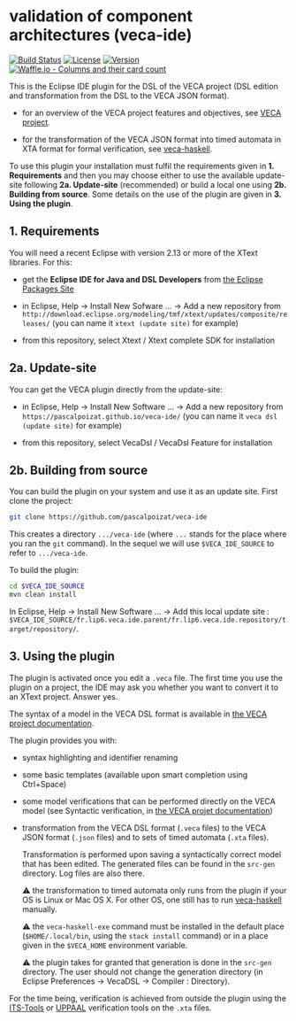 # validation of component architectures (veca-ide)

[![Build Status](https://img.shields.io/travis/pascalpoizat/veca-ide/master.svg?style=flat-square)](https://travis-ci.org/pascalpoizat/veca-ide)
[![License](https://img.shields.io/github/license/pascalpoizat/veca-ide.svg?style=flat-square)](LICENSE)
[![Version](https://img.shields.io/github/tag/pascalpoizat/veca-ide.svg?style=flat-square&label=version)](pom.xml)<br/>
[![Waffle.io - Columns and their card count](https://badge.waffle.io/pascalpoizat/veca-ide.svg?columns=all)](https://waffle.io/pascalpoizat/veca-ide)
<!--[![Code Coverage](https://img.shields.io/coveralls/pascalpoizat/veca-ide/master.svg?style=flat-square)](https://coveralls.io/github/pascalpoizat/veca-ide)-->

This is the Eclipse IDE plugin for the DSL of the VECA project (DSL edition and transformation from the DSL to the VECA JSON format). 

- for an overview of the VECA project features and objectives, see [VECA project](https://pascalpoizat.github.io/veca-web).

- for the transformation of the VECA JSON format into timed automata in XTA format for formal verification, see [veca-haskell](https://github.com/pascalpoizat/veca-haskell).

To use this plugin your installation must fulfil the requirements given in **1. Requirements** and then you may choose either to use the available update-site following **2a. Update-site** (recommended) or build a local one using **2b. Building from source**. Some details on the use of the plugin are given in **3. Using the plugin**.

## 1. Requirements

You will need a recent Eclipse with version 2.13 or more of the XText libraries.
For this:

- get the **Eclipse IDE for Java and DSL Developers** from [the Eclipse Packages Site](https://www.eclipse.org/downloads/eclipse-packages/)

- in Eclipse, Help -> Install New Sofware ... -> Add a new repository from `http://download.eclipse.org/modeling/tmf/xtext/updates/composite/releases/` (you can name it `xtext (update site)` for example)

- from this repository, select Xtext / Xtext complete SDK for installation

## 2a. Update-site

You can get the VECA plugin directly from the update-site:

- in Eclipse, Help -> Install New Software ... -> Add a new repository from `https://pascalpoizat.github.io/veca-ide/` (you can name it `veca dsl (update site)` for example)

- from this repository, select VecaDsl / VecaDsl Feature for installation

## 2b. Building from source

You can build the plugin on your system and use it as an update site.
First clone the project:

```sh
git clone https://github.com/pascalpoizat/veca-ide
```

This creates a directory `.../veca-ide` (where `...` stands for the place where you ran the `git` command). In the sequel we will use `$VECA_IDE_SOURCE` to refer to `.../veca-ide`.

To build the plugin:

```sh
cd $VECA_IDE_SOURCE
mvn clean install
```

In Eclipse, Help -> Install New Software ... -> Add this local update site : `$VECA_IDE_SOURCE/fr.lip6.veca.ide.parent/fr.lip6.veca.ide.repository/target/repository/`.

## 3. Using the plugin

The plugin is activated once you edit a `.veca` file. The first time you use the plugin on a project, the IDE may ask you whether you want to convert it to an XText project. Answer yes.

The syntax of a model in the VECA DSL format is available in [the VECA project documentation](https://pascalpoizat.github.io/veca-web/documentation.html).

The plugin provides you with:

- syntax highlighting and identifier renaming

- some basic templates (available upon smart completion using Ctrl+Space)

- some model verifications that can be performed directly on the VECA model (see Syntactic verification, in [the VECA projet documentation](https://pascalpoizat.github.io/veca-web/documentation.html))

- transformation from the VECA DSL format (`.veca` files) to the VECA JSON format (`.json` files) and to sets of timed automata (`.xta` files). 

	Transformation is performed upon saving a syntactically correct model that has been edited.
	The generated files can be found in the `src-gen` directory. Log files are also there.
	
	:warning: the transformation to timed automata only runs from the plugin if your OS is Linux or Mac OS X.
	For other OS, one still has to run [veca-haskell](https://github.com/pascalpoizat/veca-haskell) manually.
	
	:warning: the `veca-haskell-exe` command must be installed in the default place (`$HOME/.local/bin`, using the `stack install` command) or in a place given in the `$VECA_HOME` environment variable. 
	
	:warning: the plugin takes for granted that generation is done in the `src-gen` directory.
	The user should not change the generation directory (in Eclipse Preferences -> VecaDSL -> Compiler : Directory).

For the time being, verification is achieved from outside the plugin using the [ITS-Tools](https://lip6.github.io/ITSTools-web/) or [UPPAAL](http://uppaal.org) verification tools on the `.xta` files.